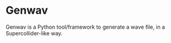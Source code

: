 Genwav
======

Genwav is a Python tool/framework to generate a wave file, in a Supercollider-like way.

